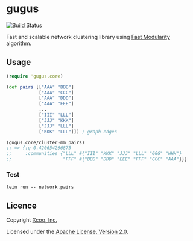 # gugus

[![Build Status](https://travis-ci.org/xcoo/gugus.svg?branch=master)](https://travis-ci.org/xcoo/gugus)

Fast and scalable network clustering library using [Fast Modularity](http://www.cs.unm.edu/~aaron/research/fastmodularity.htm) algorithm.

## Usage

```clojure
(require 'gugus.core)

(def pairs [["AAA" "BBB"]
            ["AAA" "CCC"]
            ["AAA" "DDD"]
            ["AAA" "EEE"]
            ...
            ["III" "LLL"]
            ["JJJ" "KKK"]
            ["JJJ" "LLL"]
            ["KKK" "LLL"]]) ; graph edges

(gugus.core/cluster-mm pairs)
;; => {:q 0.420654296875
;;     :communities {"LLL" #{"III" "KKK" "JJJ" "LLL" "GGG" "HHH"}
;;                   "FFF" #{"BBB" "DDD" "EEE" "FFF" "CCC" "AAA"}}}
```

### Test

```shell
lein run -- network.pairs
```

## Licence

Copyright [Xcoo, Inc.][xcoo.jp]

Licensed under the [Apache License, Version 2.0][apache-license-2.0].

[xcoo.jp]: https://xcoo.jp
[apache-license-2.0]: http://www.apache.org/licenses/LICENSE-2.0.html
